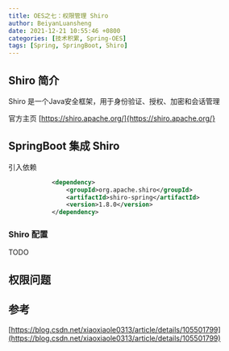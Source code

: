 ```yaml
---
title: OES之七：权限管理 Shiro
author: BeiyanLuansheng
date: 2021-12-21 10:55:46 +0800
categories: [技术积累, Spring-OES]
tags: [Spring, SpringBoot, Shiro]
---
```


## Shiro 简介

Shiro 是一个Java安全框架，用于身份验证、授权、加密和会话管理

官方主页 [https://shiro.apache.org/]{https://shiro.apache.org/}

## SpringBoot 集成 Shiro

引入依赖

```xml
            <dependency>
                <groupId>org.apache.shiro</groupId>
                <artifactId>shiro-spring</artifactId>
                <version>1.8.0</version>
            </dependency>
```

### Shiro 配置

TODO

## 权限问题

## 参考

[https://blog.csdn.net/xiaoxiaole0313/article/details/105501799](https://blog.csdn.net/xiaoxiaole0313/article/details/105501799)
